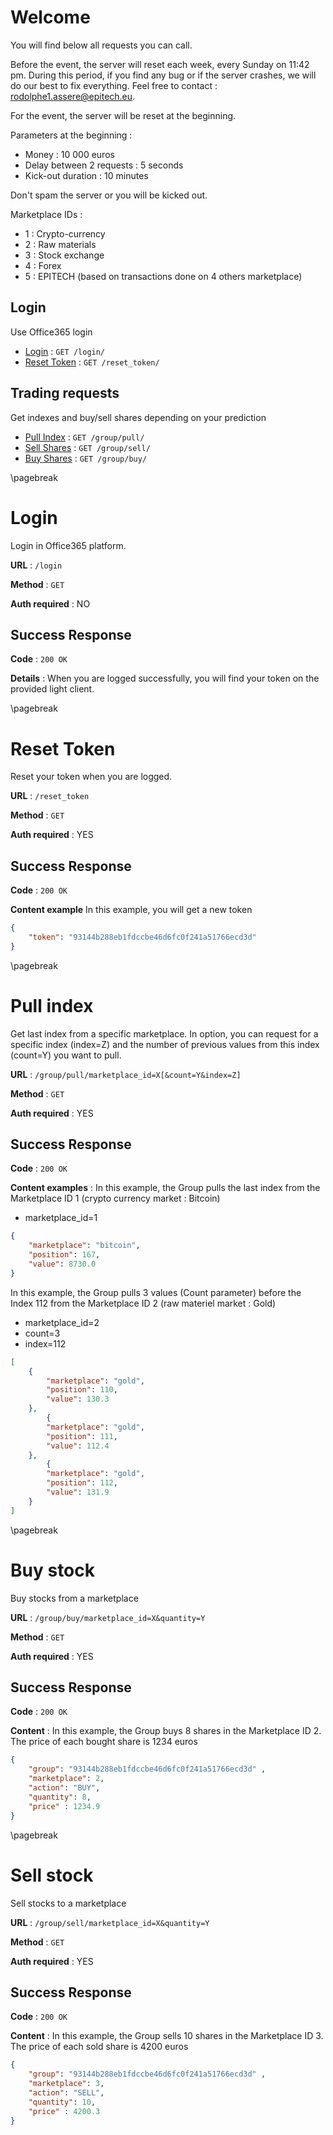 # Welcome

You will find below all requests you can call.

Before the event, the server will reset each week, every Sunday on 11:42 pm.
During this period, if you find any bug or if the server crashes, we will do our best to fix everything. Feel free to contact : rodolphe1.assere@epitech.eu.

For the event, the server will be reset at the beginning.

Parameters at the beginning :
* Money : 10 000 euros
* Delay between 2 requests : 5 seconds
* Kick-out duration : 10 minutes

Don't spam the server or you will be kicked out.

Marketplace IDs :
* 1 : Crypto-currency
* 2 : Raw materials
* 3 : Stock exchange
* 4 : Forex
* 5 : EPITECH (based on transactions done on 4 others marketplace)

## Login

Use Office365 login

* [Login](login.md) : `GET /login/`
* [Reset Token](reset_token.md) : `GET /reset_token/`

## Trading requests

Get indexes and buy/sell shares depending on your prediction

* [Pull Index](group/pull.md) : `GET /group/pull/`
* [Sell Shares](group/sell.md) : `GET /group/sell/`
* [Buy Shares](group/buy.md) : `GET /group/buy/`

\pagebreak

# Login

Login in Office365 platform.

**URL** : `/login`

**Method** : `GET`

**Auth required** : NO

## Success Response

**Code** : `200 OK`

**Details** : When you are logged successfully, you will find your token on the provided light client.

\pagebreak

# Reset Token

Reset your token when you are logged.

**URL** : `/reset_token`

**Method** : `GET`

**Auth required** : YES

## Success Response

**Code** : `200 OK`

**Content example** In this example, you will get a new token

```json
{
    "token": "93144b288eb1fdccbe46d6fc0f241a51766ecd3d"
}
```

\pagebreak

# Pull index

Get last index from a specific marketplace.
In option, you can request for a specific index (index=Z) and the number of previous values from this index (count=Y) you want to pull.

**URL** : `/group/pull/marketplace_id=X[&count=Y&index=Z]`

**Method** : `GET`

**Auth required** : YES

## Success Response

**Code** : `200 OK`

**Content examples** : In this example, the Group pulls the last index from the Marketplace ID 1 (crypto currency market : Bitcoin)
* marketplace_id=1

```json
{
	"marketplace": "bitcoin",
	"position": 167,
	"value": 8730.0
}
```

In this example, the Group pulls 3 values (Count parameter) before the Index 112 from the Marketplace ID 2 (raw materiel market : Gold)
* marketplace_id=2
* count=3
* index=112

```json
[
	{
		"marketplace": "gold",
		"position": 110,
		"value": 130.3
	},
		{
		"marketplace": "gold",
		"position": 111,
		"value": 112.4
	},
		{
		"marketplace": "gold",
		"position": 112,
		"value": 131.9
	}
]
```

\pagebreak

# Buy stock

Buy stocks from a marketplace

**URL** : `/group/buy/marketplace_id=X&quantity=Y`

**Method** : `GET`

**Auth required** : YES

## Success Response

**Code** : `200 OK`

**Content** : In this example, the Group buys 8 shares in the Marketplace ID 2. The price of each bought share is 1234 euros

```json
{
	"group": "93144b288eb1fdccbe46d6fc0f241a51766ecd3d" ,
	"marketplace": 2,
	"action": "BUY",
	"quantity": 8,
	"price" : 1234.9
}
```

\pagebreak

# Sell stock

Sell stocks to a marketplace

**URL** : `/group/sell/marketplace_id=X&quantity=Y`

**Method** : `GET`

**Auth required** : YES

## Success Response

**Code** : `200 OK`

**Content** : In this example, the Group sells 10 shares in the Marketplace ID 3. The price of each sold share is 4200 euros

```json
{
	"group": "93144b288eb1fdccbe46d6fc0f241a51766ecd3d" ,
	"marketplace": 3,
	"action": "SELL",
	"quantity": 10,
	"price" : 4200.3
}
```
